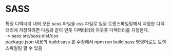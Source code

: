 # SASS

특정 디렉터리 내의 모든 scss 파일을 css 파일로 일괄 트랜스파일링해서 지정한 디렉터리에 저장하려면 다음과 같이 인풋 디렉터리와 아웃풋 디렉터리를 지정한다.   
-> sass src/sass:dist/css   
package.json 내용의 build:sass 를 수정해서 npm run build.sass 명령어로도 트랜스파일링 할 수 있음 

